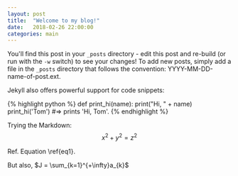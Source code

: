 ```yaml
---
layout: post
title:  "Welcome to my blog!"
date:   2018-02-26 22:00:00
categories: main
---
```


You'll find this post in your `_posts` directory - edit this post and re-build (or run with the `-w` switch) to see your changes!
To add new posts, simply add a file in the `_posts` directory that follows the convention: YYYY-MM-DD-name-of-post.ext.

Jekyll also offers powerful support for code snippets:

{% highlight python %}
def print_hi(name):
  print("Hi, " + name)
print_hi('Tom')
#=> prints 'Hi, Tom'.
{% endhighlight %}

Trying the Markdown: $$x^2+y^2 = z^2 \label{eq1}$$

Ref. Equation \ref{eq1}.

But also, $J = \sum_{k=1}^{+\infty}a_{k}$

[jekyll-gh]: https://github.com/mojombo/jekyll
[jekyll]:    http://jekyllrb.com
